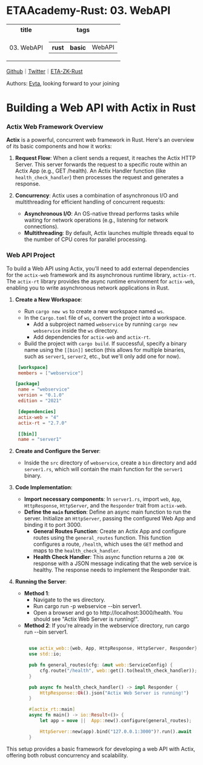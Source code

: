 # ETAAcademy-Rust: 03. WebAPI

<table>
  <tr>
    <th>title</th>
    <th>tags</th>
  </tr>
  <tr>
    <td>03. WebAPI</td>
    <td>
      <table>
        <tr>
          <th>rust</th>
          <th>basic</th>
          <td>WebAPI</td>
        </tr>
      </table>
    </td>
  </tr>
</table>

[Github](https:github.com/ETAAcademy)｜[Twitter](https:twitter.com/ETAAcademy)｜[ETA-ZK-Rust](https://github.com/ETAAcademy/ETAAcademy-Rust)

Authors: [Evta](https:twitter.com/pwhattie), looking forward to your joining

# Building a Web API with Actix in Rust

### Actix Web Framework Overview

**Actix** is a powerful, concurrent web framework in Rust. Here's an overview of its basic components and how it works:

1. **Request Flow**: When a client sends a request, it reaches the Actix HTTP Server. This server forwards the request to a specific route within an Actix App (e.g., GET /health). An Actix Handler function (like `health_check_handler`) then processes the request and generates a response.

2. **Concurrency**: Actix uses a combination of asynchronous I/O and multithreading for efficient handling of concurrent requests:
   - **Asynchronous I/O**: An OS-native thread performs tasks while waiting for network operations (e.g., listening for network connections).
   - **Multithreading**: By default, Actix launches multiple threads equal to the number of CPU cores for parallel processing.

### Web API Project

To build a Web API using Actix, you'll need to add external dependencies for the `actix-web` framework and its asynchronous runtime library, `actix-rt`. The `actix-rt` library provides the async runtime environment for `actix-web`, enabling you to write asynchronous network applications in Rust.

1. **Create a New Workspace**:

   - Run `cargo new ws` to create a new workspace named `ws`.
   - In the `Cargo.toml` file of `ws`, convert the project into a workspace.
     - Add a subproject named `webservice` by running `cargo new webservice` inside the `ws` directory.
     - Add dependencies for `actix-web` and `actix-rt`.
   - Build the project with `cargo build`. If successful, specify a binary name using the `[[bin]]` section (this allows for multiple binaries, such as `server1`, `server2`, etc., but we'll only add one for now).

   ```toml
    [workspace]
    members = ["webservice"]
   ```

   ```toml
   [package]
    name = "webservice"
    version = "0.1.0"
    edition = "2021"

    [dependencies]
    actix-web = "4"
    actix-rt = "2.7.0"

    [[bin]]
    name = "server1"
   ```

2. **Create and Configure the Server**:

   - Inside the `src` directory of `webservice`, create a `bin` directory and add `server1.rs`, which will contain the main function for the `server1` binary.

3. **Code Implementation**:

   - **Import necessary components**: In `server1.rs`, import `web`, `App`, `HttpResponse`, `HttpServer`, and the `Responder` trait from `actix-web`.
   - **Define the `main` function**: Define an async main function to run the server. Initialize an `HttpServer`, passing the configured Web App and binding it to port 3000.
     - **General Routes Function**: Create an Actix App and configure routes using the `general_routes` function. This function configures a route, `/health`, which uses the `GET` method and maps to the `health_check_handler`.
     - **Health Check Handler**: This async function returns a `200 OK` response with a JSON message indicating that the web service is healthy. The response needs to implement the Responder trait.

4. **Running the Server**:

   - **Method 1**:
     - Navigate to the ws directory.
     - Run cargo run -p webservice --bin server1.
     - Open a browser and go to http://localhost:3000/health. You should see "Actix Web Server is running!".
   - **Method 2**: If you're already in the webservice directory, run cargo run --bin server1.

   ```rust

        use actix_web::{web, App, HttpResponse, HttpServer, Responder};
        use std::io;

        pub fn general_routes(cfg: &mut web::ServiceConfig) {
            cfg.route("/health", web::get().to(health_check_handler));
        }

        pub async fn health_check_handler() -> impl Responder {
            HttpResponse::Ok().json("Actix Web Server is running!")
        }

        #[actix_rt::main]
        async fn main() -> io::Result<()> {
            let app = move ||  App::new().configure(general_routes);

            HttpServer::new(app).bind("127.0.0.1:3000")?.run().await
        }

   ```

This setup provides a basic framework for developing a web API with Actix, offering both robust concurrency and scalability.
